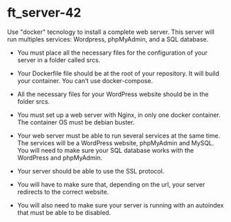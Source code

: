 # ft_server-42

Use "docker" tecnology to install a complete web server. This server will run
multiples services: Wordpress, phpMyAdmin, and a SQL database.


- You must place all the necessary files for the configuration of your server in a folder
called srcs.

- Your Dockerfile file should be at the root of your repository. It will build your
container. You can’t use docker-compose.

- All the necessary files for your WordPress website should be in the folder srcs.

- You must set up a web server with Nginx, in only one docker container. The
container OS must be debian buster.

- Your web server must be able to run several services at the same time. The services
will be a WordPress website, phpMyAdmin and MySQL. You will need to make
sure your SQL database works with the WordPress and phpMyAdmin.

- Your server should be able to use the SSL protocol.

- You will have to make sure that, depending on the url, your server redirects to the
correct website.

- You will also need to make sure your server is running with an autoindex that must
be able to be disabled.
